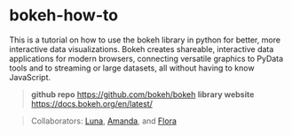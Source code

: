 # bokeh-how-to
This is a tutorial on how to use the bokeh library in python for better, more interactive data visualizations. Bokeh creates shareable, interactive data applications for modern browsers, connecting versatile graphics to PyData tools and to streaming or large datasets, all without having to know JavaScript.

> **github repo** https://github.com/bokeh/bokeh
> **library website** https://docs.bokeh.org/en/latest/

> Collaborators: [Luna](https://github.com/lunacatalan), [Amanda](https://github.com/amandaherbst), and [Flora](https://github.com/floraham)
